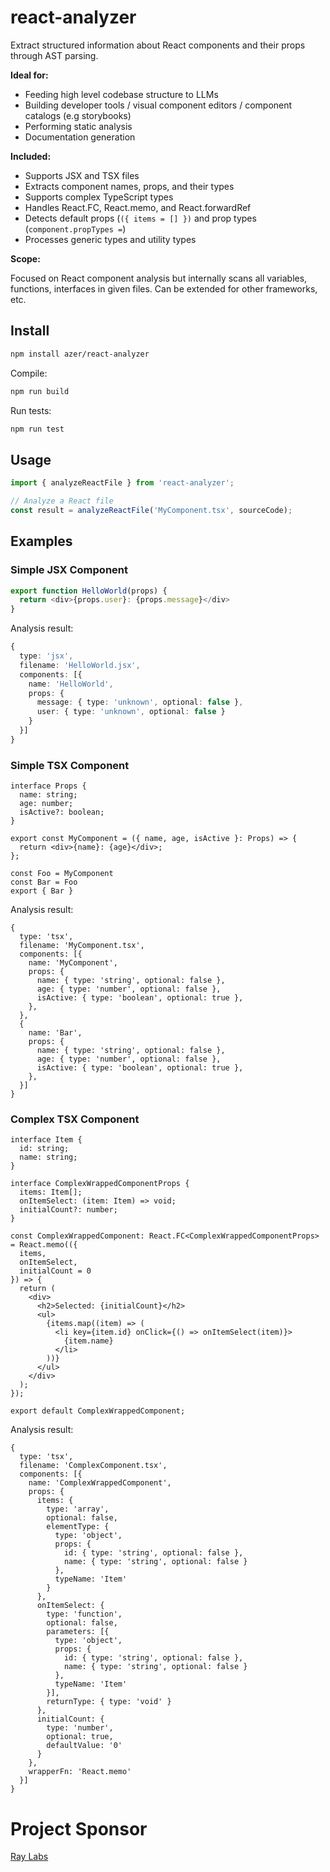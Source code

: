 # react-analyzer

Extract structured information about React components and their props through AST parsing.

**Ideal for:**
* Feeding high level codebase structure to LLMs
* Building developer tools / visual component editors / component catalogs (e.g storybooks)
* Performing static analysis
* Documentation generation

**Included:**
- Supports JSX and TSX files
- Extracts component names, props, and their types
- Supports complex TypeScript types
- Handles React.FC, React.memo, and React.forwardRef
- Detects default props (`({ items = [] })` and prop types (`component.propTypes =`)
- Processes generic types and utility types

**Scope:**

Focused on React component analysis but internally scans all variables, functions, interfaces in given files. Can be extended for other frameworks, etc.

## Install

```bash
npm install azer/react-analyzer
```

Compile:

```bash
npm run build
```

Run tests:

```bash
npm run test
```

## Usage

```js
import { analyzeReactFile } from 'react-analyzer';

// Analyze a React file
const result = analyzeReactFile('MyComponent.tsx', sourceCode);
```

## Examples

### Simple JSX Component

```ts
export function HelloWorld(props) {
  return <div>{props.user}: {props.message}</div>
}
```

Analysis result:

```ts
{
  type: 'jsx',
  filename: 'HelloWorld.jsx',
  components: [{
    name: 'HelloWorld',
    props: {
      message: { type: 'unknown', optional: false },
      user: { type: 'unknown', optional: false }
    }
  }]
}
```

### Simple TSX Component

```tsx
interface Props {
  name: string;
  age: number;
  isActive?: boolean;
}

export const MyComponent = ({ name, age, isActive }: Props) => {
  return <div>{name}: {age}</div>;
};

const Foo = MyComponent
const Bar = Foo
export { Bar }
```

Analysis result:

```tsx
{
  type: 'tsx',
  filename: 'MyComponent.tsx',
  components: [{
    name: 'MyComponent',
    props: {
      name: { type: 'string', optional: false },
      age: { type: 'number', optional: false },
      isActive: { type: 'boolean', optional: true },
    },
  },
  {
    name: 'Bar',
    props: {
      name: { type: 'string', optional: false },
      age: { type: 'number', optional: false },
      isActive: { type: 'boolean', optional: true },
    },
  }]
}
```

### Complex TSX Component

```tsx
interface Item {
  id: string;
  name: string;
}

interface ComplexWrappedComponentProps {
  items: Item[];
  onItemSelect: (item: Item) => void;
  initialCount?: number;
}

const ComplexWrappedComponent: React.FC<ComplexWrappedComponentProps> = React.memo(({ 
  items, 
  onItemSelect, 
  initialCount = 0 
}) => {
  return (
    <div>
      <h2>Selected: {initialCount}</h2>
      <ul>
        {items.map((item) => (
          <li key={item.id} onClick={() => onItemSelect(item)}>
            {item.name}
          </li>
        ))}
      </ul>
    </div>
  );
});

export default ComplexWrappedComponent;
```

Analysis result:

```tsx
{
  type: 'tsx',
  filename: 'ComplexComponent.tsx',
  components: [{
    name: 'ComplexWrappedComponent',
    props: {
      items: {
        type: 'array',
        optional: false,
        elementType: {
          type: 'object',
          props: {
            id: { type: 'string', optional: false },
            name: { type: 'string', optional: false }
          },
          typeName: 'Item'
        }
      },
      onItemSelect: {
        type: 'function',
        optional: false,
        parameters: [{
          type: 'object',
          props: {
            id: { type: 'string', optional: false },
            name: { type: 'string', optional: false }
          },
          typeName: 'Item'
        }],
        returnType: { type: 'void' }
      },
      initialCount: {
        type: 'number',
        optional: true,
        defaultValue: '0'
      }
    },
    wrapperFn: 'React.memo'
  }]
}
```

# Project Sponsor

[Ray Labs](https://raylabs.ai)
